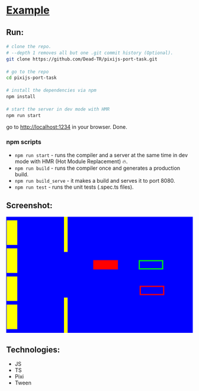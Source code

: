 # [Example](https://dead-tr.github.io/pixijs-port-task/)

## Run:
```bash
# clone the repo.
# --depth 1 removes all but one .git commit history (Optional).
git clone https://github.com/Dead-TR/pixijs-port-task.git

# go to the repo
cd pixijs-port-task

# install the dependencies via npm
npm install

# start the server in dev mode with HMR
npm run start
```
go to [http://localhost:1234](http://localhost:1234) in your browser. Done.

### npm scripts

* `npm run start` - runs the compiler and a server at the same time in dev mode with HMR (Hot Module Replacement) 🔥.
* `npm run build` - runs the compiler once and generates a production build.
* `npm run build_serve` - it makes a build and serves it to port 8080.
* `npm run test` - runs the unit tests (.spec.ts files).



## Screenshot:

![Phaser Scratch Game](./screenshot.png "Screenshot")

## Technologies:
- JS
- TS
- Pixi
- Tween